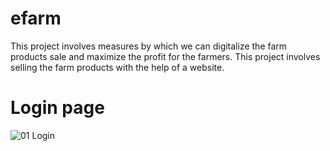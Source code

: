 # efarm
This project involves measures by which we can digitalize the farm products sale and maximize the profit for the farmers. This project involves selling the farm products with the help of a website.

# Login page
![01 Login](https://user-images.githubusercontent.com/52715774/81165044-f3778800-8fae-11ea-9d8c-d8351d4103f6.jpg)
